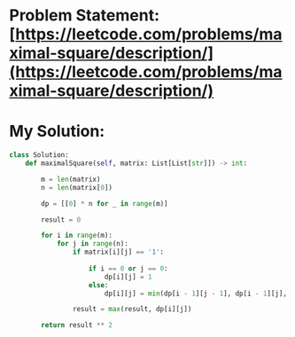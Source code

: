 # Problem Statement: [https://leetcode.com/problems/maximal-square/description/](https://leetcode.com/problems/maximal-square/description/)
# My Solution: 
```py
class Solution:
    def maximalSquare(self, matrix: List[List[str]]) -> int:

        m = len(matrix)
        n = len(matrix[0])

        dp = [[0] * n for _ in range(m)]

        result = 0

        for i in range(m):
            for j in range(n):
                if matrix[i][j] == '1':
                    
                    if i == 0 or j == 0:
                        dp[i][j] = 1
                    else:
                        dp[i][j] = min(dp[i - 1][j - 1], dp[i - 1][j], dp[i][j - 1]) + 1

                result = max(result, dp[i][j])

        return result ** 2
```

